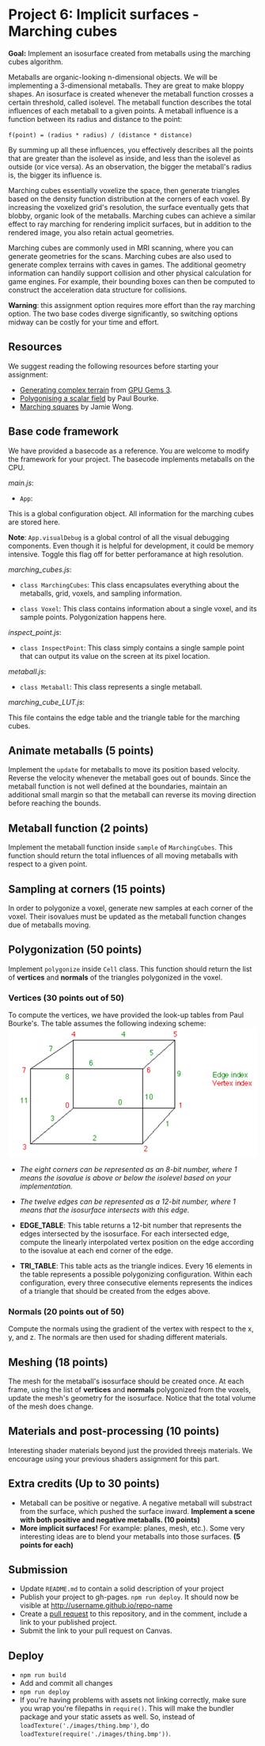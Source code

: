 # Project 6: Implicit surfaces - Marching cubes

**Goal:** Implement an isosurface created from metaballs using the marching cubes algorithm. 

Metaballs are organic-looking n-dimensional objects. We will be implementing a 3-dimensional metaballs. They are great to make bloppy shapes. An isosurface is created whenever the metaball function crosses a certain threshold, called isolevel. The metaball function describes the total influences of each metaball to a given points. A metaball influence is a function between its radius and distance to the point:

`f(point) = (radius * radius) / (distance * distance)`

By summing up all these influences, you effectively describes all the points that are greater than the isolevel as inside, and less than the isolevel as outside (or vice versa). As an observation, the bigger the metaball's radius is, the bigger its influence is.

Marching cubes essentially voxelize the space, then generate triangles based on the density function distribution at the corners of each voxel. By increasing the voxelized grid's resolution, the surface eventually gets that blobby, organic look of the metaballs. Marching cubes can achieve a similar effect to ray marching for rendering implicit surfaces, but in addition to the rendered image, you also retain actual geometries. 

Marching cubes are commonly used in MRI scanning, where you can generate geometries for the scans. Marching cubes are also used to generate complex terrains with caves in games. The additional geometry information can handily support collision and other physical calculation for game engines. For example, their bounding boxes can then be computed to construct the acceleration data structure for collisions.

**Warning**: this assignment option requires more effort than the ray marching option. The two base codes diverge significantly, so switching options midway can be costly for  your time and effort.

## Resources
We suggest reading the following resources before starting your assignment:

- [Generating complex terrain](https://developer.nvidia.com/gpugems/GPUGems3/gpugems3_ch01.html) from [GPU Gems 3](https://developer.nvidia.com/gpugems/GPUGems3/gpugems3_pref01.html).
- [Polygonising a scalar field](http://paulbourke.net/geometry/polygonise/) by Paul Bourke.
- [Marching squares](http://jamie-wong.com/2014/08/19/metaballs-and-marching-squares/) by Jamie Wong.

## Base code framework

We have provided a basecode as a reference. You are welcome to modify the framework for your project. The basecode implements metaballs on the CPU.

_main.js_:

  - `App`:

This is a global configuration object. All information for the marching cubes are stored here. 

**Note**: `App.visualDebug` is a global control of all the visual debugging components. Even though it is helpful for development, it could be memory intensive. Toggle this flag off for better perforamance at high resolution.

_marching_cubes.js_:

  - `class MarchingCubes`:
    This class encapsulates everything about the metaballs, grid, voxels, and sampling information.

  - `class Voxel`:
    This class contains information about a single voxel, and its sample points. Polygonization happens here.

_inspect_point.js_:

  - `class InspectPoint`:
    This class simply contains a single sample point that can output its value on the screen at its pixel location.

_metaball.js_:

  - `class Metaball`:
    This class represents a single metaball.

_marching_cube_LUT.js_:

This file contains the edge table and the triangle table for the marching cubes.

## Animate metaballs (5 points)
Implement the `update` for metaballs to move its position based velocity. Reverse the velocity whenever the metaball goes out of bounds. Since the metaball function is not well defined at the boundaries, maintain an additional small margin so that the metaball can reverse its moving direction before reaching the bounds.

## Metaball function (2 points)
Implement the metaball function inside `sample` of `MarchingCubes`. This function should return the total influences of all moving metaballs with respect to a given point.

## Sampling at corners (15 points)
In order to polygonize a voxel, generate new samples at each corner of the voxel. Their isovalues must be updated as the metaball function changes due of metaballs moving.

## Polygonization (50 points)
Implement `polygonize` inside `Cell` class. This function should return the list of **vertices** and **normals** of the triangles polygonized in the voxel. 

### Vertices (30 points out of 50)
To compute the vertices, we have provided the look-up tables from Paul Bourke's. The table assumes the following indexing scheme:
![](./ref_voxel_indexing.png)

- _The eight corners can be represented as an 8-bit number, where 1 means the isovalue is above or below the isolevel based on your implementation._
- _The twelve edges can be represented as a 12-bit number, where 1 means that the isosurface intersects with this edge._

- **EDGE_TABLE**: This table returns a 12-bit number that represents the edges intersected by the isosurface. For each intersected edge, compute the linearly interpolated vertex position on the edge according to the isovalue at each end corner of the edge.

- **TRI_TABLE**: This table acts as the triangle indices. Every 16 elements in the table represents a possible polygonizing configuration. Within each configuration, every three consecutive elements represents the indices of a triangle that should be created from the edges above. 

### Normals (20 points out of 50)
Compute the normals using the gradient of the vertex with respect to the x, y, and z. The normals are then used for shading different materials.

## Meshing (18 points)
The mesh for the metaball's isosurface should be created once. At each frame, using the list of **vertices** and **normals** polygonized from the voxels, update the mesh's geometry for the isosurface. Notice that the total volume of the mesh does change.

## Materials and post-processing (10 points)
Interesting shader materials beyond just the provided threejs materials. We encourage using your previous shaders assignment for this part.

## Extra credits (Up to 30 points)
- Metaball can be positive or negative. A negative metaball will substract from the surface, which pushed the surface inward. **Implement a scene with both positive and negative metaballs. (10 points)**
- **More implicit surfaces!** For example: planes, mesh, etc.). Some very interesting ideas are to blend your metaballs into those surfaces. **(5 points for each)**

## Submission

- Update `README.md` to contain a solid description of your project
- Publish your project to gh-pages. `npm run deploy`. It should now be visible at http://username.github.io/repo-name
- Create a [pull request](https://help.github.com/articles/creating-a-pull-request/) to this repository, and in the comment, include a link to your published project.
- Submit the link to your pull request on Canvas.

## Deploy
- `npm run build`
- Add and commit all changes
- `npm run deploy`
- If you're having problems with assets not linking correctly, make sure you wrap you're filepaths in `require()`. This will make the bundler package and your static assets as well. So, instead of `loadTexture('./images/thing.bmp')`, do `loadTexture(require('./images/thing.bmp'))`.